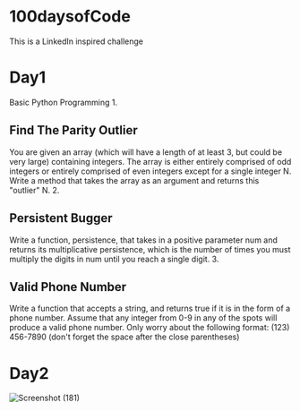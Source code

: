 # 100daysofCode
This is a LinkedIn inspired challenge
# Day1
Basic Python Programming
1.
## Find The Parity Outlier
You are given an array (which will have a length of at least 3, but could be very large) containing integers. The array is either entirely comprised of odd integers or entirely comprised of even integers except for a single integer N. Write a method that takes the array as an argument and returns this "outlier" N.
2.
## Persistent Bugger
Write a function, persistence, that takes in a positive parameter num and returns its multiplicative persistence, which is the number of times you must multiply the digits in num until you reach a single digit.
3.
## Valid Phone Number
Write a function that accepts a string, and returns true if it is in the form of a phone number.
Assume that any integer from 0-9 in any of the spots will produce a valid phone number.
Only worry about the following format:
(123) 456-7890 (don't forget the space after the close parentheses)
# Day2
![Screenshot (181)](https://user-images.githubusercontent.com/59372076/96361114-a6dccf00-1140-11eb-8bc6-b9edbba7b39f.png)
